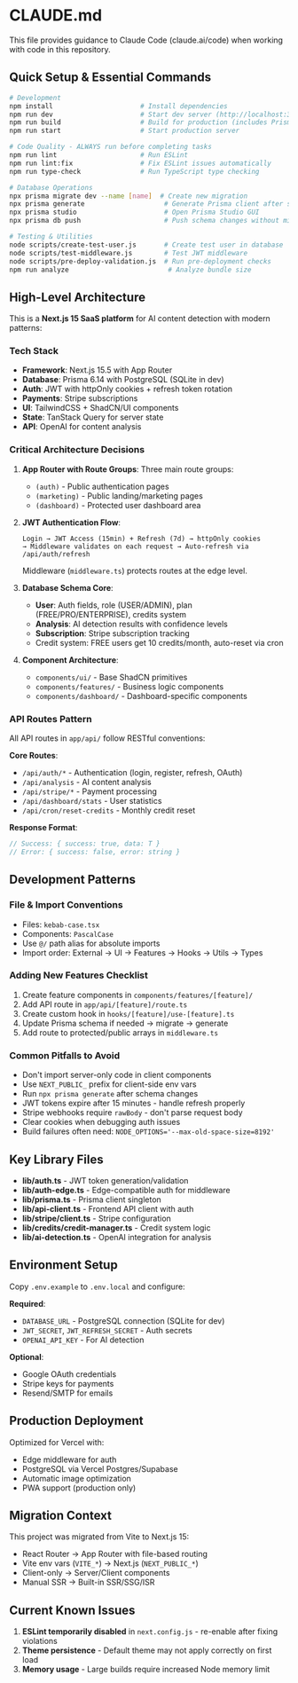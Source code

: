 # CLAUDE.md

This file provides guidance to Claude Code (claude.ai/code) when working with code in this repository.

## Quick Setup & Essential Commands

```bash
# Development
npm install                      # Install dependencies
npm run dev                      # Start dev server (http://localhost:3000)
npm run build                    # Build for production (includes Prisma generate)
npm run start                    # Start production server

# Code Quality - ALWAYS run before completing tasks
npm run lint                     # Run ESLint
npm run lint:fix                 # Fix ESLint issues automatically
npm run type-check               # Run TypeScript type checking

# Database Operations
npx prisma migrate dev --name [name]  # Create new migration
npx prisma generate                    # Generate Prisma client after schema changes
npx prisma studio                      # Open Prisma Studio GUI
npx prisma db push                     # Push schema changes without migration (dev only)

# Testing & Utilities
node scripts/create-test-user.js       # Create test user in database
node scripts/test-middleware.js        # Test JWT middleware
node scripts/pre-deploy-validation.js  # Run pre-deployment checks
npm run analyze                         # Analyze bundle size
```

## High-Level Architecture

This is a **Next.js 15 SaaS platform** for AI content detection with modern patterns:

### Tech Stack
- **Framework**: Next.js 15.5 with App Router
- **Database**: Prisma 6.14 with PostgreSQL (SQLite in dev)
- **Auth**: JWT with httpOnly cookies + refresh token rotation
- **Payments**: Stripe subscriptions
- **UI**: TailwindCSS + ShadCN/UI components
- **State**: TanStack Query for server state
- **API**: OpenAI for content analysis

### Critical Architecture Decisions

1. **App Router with Route Groups**: Three main route groups:
   - `(auth)` - Public authentication pages
   - `(marketing)` - Public landing/marketing pages  
   - `(dashboard)` - Protected user dashboard area

2. **JWT Authentication Flow**: 
   ```
   Login → JWT Access (15min) + Refresh (7d) → httpOnly cookies
   → Middleware validates on each request → Auto-refresh via /api/auth/refresh
   ```
   Middleware (`middleware.ts`) protects routes at the edge level.

3. **Database Schema Core**:
   - **User**: Auth fields, role (USER/ADMIN), plan (FREE/PRO/ENTERPRISE), credits system
   - **Analysis**: AI detection results with confidence levels
   - **Subscription**: Stripe subscription tracking
   - Credit system: FREE users get 10 credits/month, auto-reset via cron

4. **Component Architecture**:
   - `components/ui/` - Base ShadCN primitives
   - `components/features/` - Business logic components
   - `components/dashboard/` - Dashboard-specific components

### API Routes Pattern

All API routes in `app/api/` follow RESTful conventions:

**Core Routes**:
- `/api/auth/*` - Authentication (login, register, refresh, OAuth)
- `/api/analysis` - AI content analysis
- `/api/stripe/*` - Payment processing
- `/api/dashboard/stats` - User statistics
- `/api/cron/reset-credits` - Monthly credit reset

**Response Format**:
```typescript
// Success: { success: true, data: T }
// Error: { success: false, error: string }
```

## Development Patterns

### File & Import Conventions
- Files: `kebab-case.tsx`
- Components: `PascalCase`
- Use `@/` path alias for absolute imports
- Import order: External → UI → Features → Hooks → Utils → Types

### Adding New Features Checklist
1. Create feature components in `components/features/[feature]/`
2. Add API route in `app/api/[feature]/route.ts`
3. Create custom hook in `hooks/[feature]/use-[feature].ts`
4. Update Prisma schema if needed → migrate → generate
5. Add route to protected/public arrays in `middleware.ts`

### Common Pitfalls to Avoid
- Don't import server-only code in client components
- Use `NEXT_PUBLIC_` prefix for client-side env vars
- Run `npx prisma generate` after schema changes
- JWT tokens expire after 15 minutes - handle refresh properly
- Stripe webhooks require `rawBody` - don't parse request body
- Clear cookies when debugging auth issues
- Build failures often need: `NODE_OPTIONS='--max-old-space-size=8192'`

## Key Library Files

- **lib/auth.ts** - JWT token generation/validation
- **lib/auth-edge.ts** - Edge-compatible auth for middleware
- **lib/prisma.ts** - Prisma client singleton
- **lib/api-client.ts** - Frontend API client with auth
- **lib/stripe/client.ts** - Stripe configuration
- **lib/credits/credit-manager.ts** - Credit system logic
- **lib/ai-detection.ts** - OpenAI integration for analysis

## Environment Setup

Copy `.env.example` to `.env.local` and configure:

**Required**:
- `DATABASE_URL` - PostgreSQL connection (SQLite for dev)
- `JWT_SECRET`, `JWT_REFRESH_SECRET` - Auth secrets
- `OPENAI_API_KEY` - For AI detection

**Optional**:
- Google OAuth credentials
- Stripe keys for payments
- Resend/SMTP for emails

## Production Deployment

Optimized for Vercel with:
- Edge middleware for auth
- PostgreSQL via Vercel Postgres/Supabase
- Automatic image optimization
- PWA support (production only)

## Migration Context

This project was migrated from Vite to Next.js 15:
- React Router → App Router with file-based routing
- Vite env vars (`VITE_*`) → Next.js (`NEXT_PUBLIC_*`)
- Client-only → Server/Client components
- Manual SSR → Built-in SSR/SSG/ISR

## Current Known Issues

1. **ESLint temporarily disabled** in `next.config.js` - re-enable after fixing violations
2. **Theme persistence** - Default theme may not apply correctly on first load
3. **Memory usage** - Large builds require increased Node memory limit